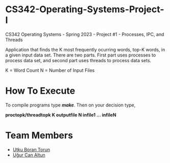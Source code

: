 # CS342-Operating-Systems-Project-I
CS342 Operating Systems - Spring 2023 - Project #1 - Processes, IPC, and Threads

Application that finds the K most frequently ocurring words, top-K words, in a given input data set. There are two parts. First part uses processes to process data set, and second part uses threads to process data sets.

K = Word Count
N = Number of Input Files

# How To Execute
To compile programs type **_make_**. Then on your decision type,

**proctopk/threadtopk K outputfile N infile1 ... infileN**

# Team Members
  * [Utku Boran Torun](https://github.com/torunb)
  * [Uğur Can Altun](https://github.com/ugurcanaltun)

